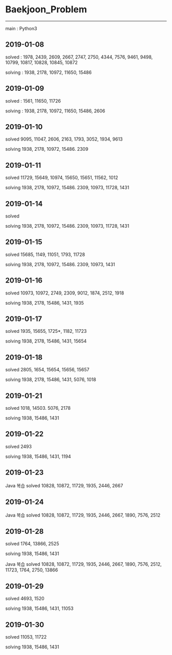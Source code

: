 
# Baekjoon_Problem
---
main : Python3

2019-01-08
--
solved : 1978, 2439, 2609, 2667, 2747, 2750, 4344, 7576, 9461, 9498, 10799, 10817, 10828, 10845, 10872

solving : 1938, 2178, 10972, 11650, 15486

2019-01-09
--
solved : 1561, 11650, 11726

solving : 1938, 2178, 10972, 11650, 15486, 2606

2019-01-10
--
solved 9095, 11047, 2606, 2163, 1793, 3052, 1934, 9613

solving 1938, 2178, 10972, 15486. 2309

2019-01-11
--
solved 11729, 15649, 10974, 15650, 15651, 11562, 1012

solving 1938, 2178, 10972, 15486. 2309, 10973, 11728, 1431


2019-01-14
--
solved 

solving 1938, 2178, 10972, 15486. 2309, 10973, 11728, 1431

2019-01-15
--
solved 15685, 1149, 11051, 1793, 11728

solving 1938, 2178, 10972, 15486. 2309, 10973, 1431

2019-01-16
--
solved 10973, 10972, 2749, 2309, 9012, 1874, 2512, 1918

solving 1938, 2178, 15486, 1431, 1935

2019-01-17
--
solved 1935, 15655, 1725*, 1182, 11723

solving 1938, 2178, 15486, 1431, 15654

2019-01-18
--
solved 2805, 1654, 15654, 15656, 15657

solving 1938, 2178, 15486, 1431, 5076, 1018

2019-01-21
--
solved 1018, 14503. 5076, 2178

solving 1938, 15486, 1431

2019-01-22
--
solved 2493

solving 1938, 15486, 1431, 1194

2019-01-23
--
Java 복습
solved 10828, 10872, 11729, 1935, 2446, 2667

2019-01-24
--
Java 복습
solved 10828, 10872, 11729, 1935, 2446, 2667, 1890, 7576, 2512

2019-01-28
--
solved 1764, 13866, 2525

solving 1938, 15486, 1431

Java 복습
solved 10828, 10872, 11729, 1935, 2446, 2667, 1890, 7576, 2512, 11723, 1764, 2750, 13866

2019-01-29
--
solved 4693, 1520

solving 1938, 15486, 1431, 11053

2019-01-30
--
solved 11053, 11722

solving 1938, 15486, 1431
